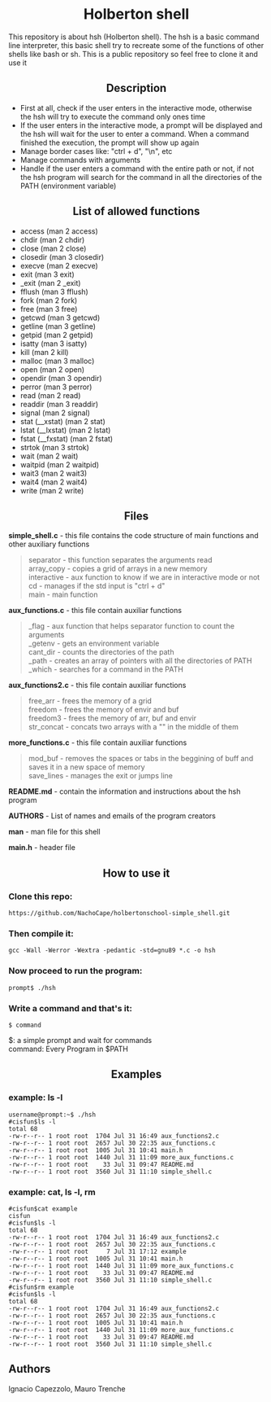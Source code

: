 <h1 align="center">Holberton shell</h1>
This repository is about hsh (Holberton shell). The hsh is a basic command line interpreter, this basic shell try to recreate some of the functions of other shells like bash or sh. This is a public repository so feel free to clone it and use it

<h2 align="center">Description</h2>

- First at all, check if the user enters in the interactive mode, otherwise the hsh will try to execute the command only ones time<br>
- If the user enters in the interactive mode, a prompt will be displayed and the hsh will wait for the user to enter a command. When a command finished the execution, the prompt will show up again<br>
- Manage border cases like: "ctrl + d", "\n", etc<br>
- Manage commands with arguments<br>
- Handle if the user enters a command with the entire path or not, if not the hsh program will search for the command in all the directories of the PATH (environment variable)<br>

<h2 align="center">List of allowed functions</h2>

- access (man 2 access)
- chdir (man 2 chdir)
- close (man 2 close)
- closedir (man 3 closedir)
- execve (man 2 execve)
- exit (man 3 exit)
- _exit (man 2 _exit)
- fflush (man 3 fflush)
- fork (man 2 fork)
- free (man 3 free)
- getcwd (man 3 getcwd)
- getline (man 3 getline)
- getpid (man 2 getpid)
- isatty (man 3 isatty)
- kill (man 2 kill)
- malloc (man 3 malloc)
- open (man 2 open)
- opendir (man 3 opendir)
- perror (man 3 perror)
- read (man 2 read)
- readdir (man 3 readdir)
- signal (man 2 signal)
- stat (__xstat) (man 2 stat)
- lstat (__lxstat) (man 2 lstat)
- fstat (__fxstat) (man 2 fstat)
- strtok (man 3 strtok)
- wait (man 2 wait)
- waitpid (man 2 waitpid)
- wait3 (man 2 wait3)
- wait4 (man 2 wait4)
- write (man 2 write)

<h2 align="center">Files</h2>

**simple_shell.c** - this file contains the code structure of main functions and other auxiliary functions
> separator - this function separates the arguments read<br>
> array_copy - copies a grid of arrays in a new memory<br>
> interactive - aux function to know if we are in interactive mode or not<br>
> cd - manages if the std input is "ctrl + d"<br>
> main - main function<br>

**aux_functions.c** - this file contain auxiliar functions 
>  _flag - aux function that helps separator function to count the arguments<br>
>  _getenv - gets an environment variable<br>
>  cant_dir - counts the directories of the path<br>
>  _path - creates an array of pointers with all the directories of PATH<br>
>  _which - searches for a command in the PATH<br>

**aux_functions2.c** - this file contain auxiliar functions
> free_arr - frees the memory of a grid<br>
> freedom - frees the memory of envir and buf<br>
> freedom3 - frees the memory of arr, buf and envir<br>
> str_concat - concats two arrays with a "\" in the middle of them<br>

**more_functions.c** - this file contain auxiliar functions
> mod_buf - removes the spaces or tabs in the beggining of buff and saves it in a new space of memory<br>
> save_lines - manages the exit or jumps line<br>

**README.md** - contain the information and instructions about the hsh program

**AUTHORS** - List of names and emails of the program creators

**man** - man file for this shell

**main.h** - header file


<h2 align="center">How to use it</h2>

<h3>Clone this repo:</h3>

`https://github.com/NachoCape/holbertonschool-simple_shell.git`

<h3>Then compile it:</h3>

`gcc -Wall -Werror -Wextra -pedantic -std=gnu89 *.c -o hsh`

<h3>Now proceed to run the program:</h3>

`prompt$ ./hsh`

<h3>Write a command and that's it:</h3>

`$ command`

$: a simple prompt and wait for commands<br>
command: Every Program in $PATH


<h2 align="center">Examples</h2>


<h3>example: ls -l</h3>

    username@prompt:~$ ./hsh
    #cisfun$ls -l
    total 68
    -rw-r--r-- 1 root root  1704 Jul 31 16:49 aux_functions2.c
    -rw-r--r-- 1 root root  2657 Jul 30 22:35 aux_functions.c
    -rw-r--r-- 1 root root  1005 Jul 31 10:41 main.h
    -rw-r--r-- 1 root root  1440 Jul 31 11:09 more_aux_functions.c
    -rw-r--r-- 1 root root    33 Jul 31 09:47 README.md
    -rw-r--r-- 1 root root  3560 Jul 31 11:10 simple_shell.c


<h3>example: cat, ls -l, rm</h3>


    #cisfun$cat example
    cisfun
    #cisfun$ls -l
    total 68
    -rw-r--r-- 1 root root  1704 Jul 31 16:49 aux_functions2.c
    -rw-r--r-- 1 root root  2657 Jul 30 22:35 aux_functions.c
    -rw-r--r-- 1 root root     7 Jul 31 17:12 example
    -rw-r--r-- 1 root root  1005 Jul 31 10:41 main.h
    -rw-r--r-- 1 root root  1440 Jul 31 11:09 more_aux_functions.c
    -rw-r--r-- 1 root root    33 Jul 31 09:47 README.md
    -rw-r--r-- 1 root root  3560 Jul 31 11:10 simple_shell.c
    #cisfun$rm example
    #cisfun$ls -l
    total 68
    -rw-r--r-- 1 root root  1704 Jul 31 16:49 aux_functions2.c
    -rw-r--r-- 1 root root  2657 Jul 30 22:35 aux_functions.c
    -rw-r--r-- 1 root root  1005 Jul 31 10:41 main.h
    -rw-r--r-- 1 root root  1440 Jul 31 11:09 more_aux_functions.c
    -rw-r--r-- 1 root root    33 Jul 31 09:47 README.md
    -rw-r--r-- 1 root root  3560 Jul 31 11:10 simple_shell.c


<h2>Authors</h2>

Ignacio Capezzolo, Mauro Trenche
